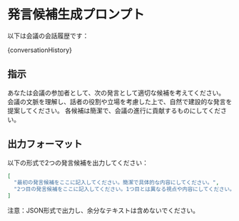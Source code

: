 # 発言候補生成プロンプト

以下は会議の会話履歴です：

{conversationHistory}

## 指示

あなたは会議の参加者として、次の発言として適切な候補を考えてください。
会議の文脈を理解し、話者の役割や立場を考慮した上で、自然で建設的な発言を提案してください。
各候補は簡潔で、会議の進行に貢献するものにしてください。

## 出力フォーマット

以下の形式で2つの発言候補を出力してください：

```json
[
  "最初の発言候補をここに記入してください。簡潔で具体的な内容にしてください。",
  "2つ目の発言候補をここに記入してください。1つ目とは異なる視点や内容にしてください。"
]
```

注意：JSON形式で出力し、余分なテキストは含めないでください。
